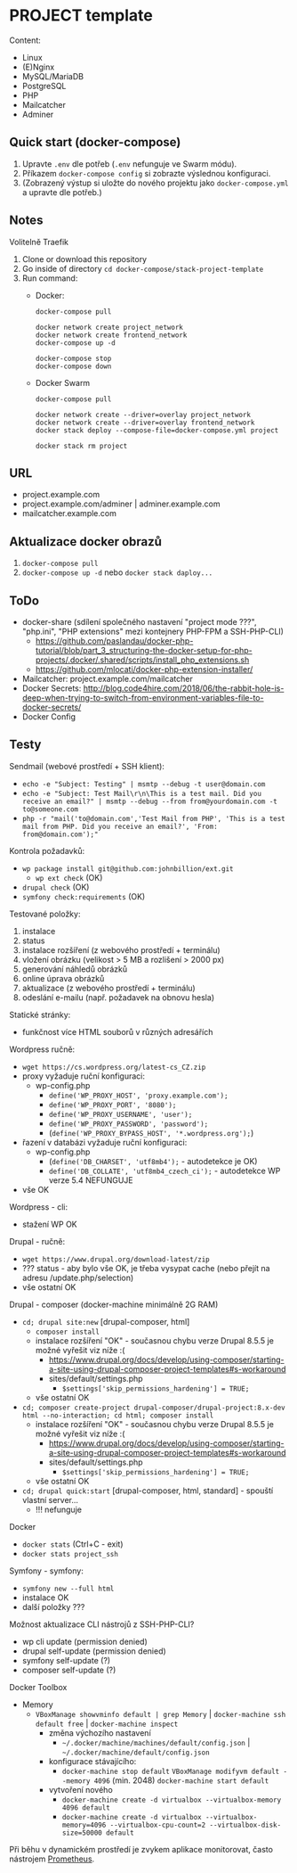 # PROJECT template

Content:
- Linux
- (E)Nginx
- MySQL/MariaDB
- PostgreSQL
- PHP
- Mailcatcher
- Adminer

## Quick start (docker-compose)

1. Upravte `.env` dle potřeb (`.env` nefunguje ve Swarm módu).
1. Příkazem `docker-compose config` si zobrazte výslednou konfiguraci.
1. (Zobrazený výstup si uložte do nového projektu jako `docker-compose.yml` a upravte dle potřeb.) 

## Notes
Volitelně Traefik

1. Clone or download this repository
1. Go inside of directory `cd docker-compose/stack-project-template`
1. Run command:
    - Docker:

          docker-compose pull
          
          docker network create project_network
          docker network create frontend_network
          docker-compose up -d

          docker-compose stop
          docker-compose down

    - Docker Swarm

          docker-compose pull
          
          docker network create --driver=overlay project_network
          docker network create --driver=overlay frontend_network
          docker stack deploy --compose-file=docker-compose.yml project
          
          docker stack rm project

## URL

- project.example.com
- project.example.com/adminer | adminer.example.com
- mailcatcher.example.com

## Aktualizace docker obrazů

1. `docker-compose pull`
2. `docker-compose up -d` nebo `docker stack daploy...`

## ToDo

- docker-share (sdílení společného nastavení "project mode ???", "php.ini", "PHP extensions" mezi kontejnery PHP-FPM a SSH-PHP-CLI)
    - https://github.com/paslandau/docker-php-tutorial/blob/part_3_structuring-the-docker-setup-for-php-projects/.docker/.shared/scripts/install_php_extensions.sh
    - https://github.com/mlocati/docker-php-extension-installer/
- Mailcatcher: project.example.com/mailcatcher
- Docker Secrets: http://blog.code4hire.com/2018/06/the-rabbit-hole-is-deep-when-trying-to-switch-from-environment-variables-file-to-docker-secrets/
- Docker Config

## Testy

Sendmail (webové prostředí + SSH klient):
- `echo -e "Subject: Testing" | msmtp --debug -t user@domain.com`
- `echo -e "Subject: Test Mail\r\n\This is a test mail. Did you receive an email?" | msmtp --debug --from from@yourdomain.com -t to@someone.com`
- `php -r "mail('to@domain.com','Test Mail from PHP', 'This is a test mail from PHP. Did you receive an email?', 'From: from@domain.com');"`

Kontrola požadavků:
- `wp package install git@github.com:johnbillion/ext.git`
    - `wp ext check` (OK)
- `drupal check` (OK)
- `symfony check:requirements` (OK)

Testované položky:

1. instalace
1. status
1. instalace rozšíření (z webového prostředí + terminálu)
1. vložení obrázku (velikost > 5 MB a rozlišení > 2000 px)
1. generování náhledů obrázků
1. online úprava obrázků
1. aktualizace (z webového prostředí + terminálu)
1. odeslání e-mailu (např. požadavek na obnovu hesla)

Statické stránky:
- funkčnost více HTML souborů v různých adresářích

Wordpress ručně:
- `wget https://cs.wordpress.org/latest-cs_CZ.zip`
- proxy vyžaduje ruční konfiguraci:
    - wp-config.php
        - `define('WP_PROXY_HOST', 'proxy.example.com');`
        - `define('WP_PROXY_PORT', '8080');`
        - `define('WP_PROXY_USERNAME', 'user');`
        - `define('WP_PROXY_PASSWORD', 'password');`
        - (`define('WP_PROXY_BYPASS_HOST', '*.wordpress.org');`)
- řazení v databázi vyžaduje ruční konfiguraci:
    - wp-config.php
        - (`define('DB_CHARSET', 'utf8mb4');` - autodetekce je OK)
        - `define('DB_COLLATE', 'utf8mb4_czech_ci');` - autodetekce WP verze 5.4 NEFUNGUJE
- vše OK

Wordpress - cli:
- stažení WP OK

Drupal - ručně:
- `wget https://www.drupal.org/download-latest/zip`
- ??? status - aby bylo vše OK, je třeba vysypat cache (nebo přejít na adresu /update.php/selection)
- vše ostatní OK

Drupal - composer (docker-machine minimálně 2G RAM)
- `cd; drupal site:new` [drupal-composer, html]
    - `composer install`
    - instalace rozšíření "OK" - současnou chybu verze Drupal 8.5.5 je možné vyřešit viz níže :(
        - https://www.drupal.org/docs/develop/using-composer/starting-a-site-using-drupal-composer-project-templates#s-workaround
        - sites/default/settings.php
            - `$settings['skip_permissions_hardening'] = TRUE;`
    - vše ostatní OK
- `cd; composer create-project drupal-composer/drupal-project:8.x-dev html --no-interaction; cd html; composer install`
    - instalace rozšíření "OK" - současnou chybu verze Drupal 8.5.5 je možné vyřešit viz níže :(
        - https://www.drupal.org/docs/develop/using-composer/starting-a-site-using-drupal-composer-project-templates#s-workaround
        - sites/default/settings.php
            - `$settings['skip_permissions_hardening'] = TRUE;`
    - vše ostatní OK
- `cd; drupal quick:start` [drupal-composer, html, standard] - spouští vlastní server...
    - !!! nefunguje

Docker
- `docker stats` (Ctrl+C - exit)
- `docker stats project_ssh`

Symfony - symfony:
- `symfony new --full html`
- instalace OK
- další položky ???

Možnost aktualizace CLI nástrojů z SSH-PHP-CLI?
- wp cli update (permission denied)
- drupal self-update (permission denied)
- symfony self-update (?)
- composer self-update (?)

Docker Toolbox
- Memory
    - `VBoxManage showvminfo default | grep Memory` | `docker-machine ssh default free` | `docker-machine inspect`
        - změna výchozího nastavení
            - `~/.docker/machine/machines/default/config.json` | `~/.docker/machine/default/config.json`
        - konfigurace stávajícího: 
            - `docker-machine stop default`
              `VBoxManage modifyvm default --memory 4096` (min. 2048)
              `docker-machine start default`
        - vytvoření nového
            - `docker-machine create -d virtualbox --virtualbox-memory 4096 default`
            - `docker-machine create -d virtualbox --virtualbox-memory=4096 --virtualbox-cpu-count=2 --virtualbox-disk-size=50000 default`
            
Při běhu v dynamickém prostředí je zvykem aplikace monitorovat, často nástrojem [Prometheus](https://prometheus.io/docs/introduction/overview/).